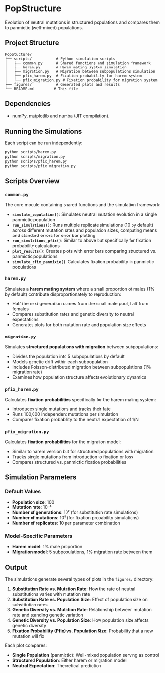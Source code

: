 # PopStructure

Evolution of neutral mutations in structured populations and compares them to panmictic (well-mixed) populations.

## Project Structure

```
PopStucture/
├── scripts/           # Python simulation scripts
│   ├── common.py      # Shared functions and simulation framework
│   ├── harem.py       # Harem mating system simulation
│   ├── migration.py   # Migration between subpopulations simulation
│   ├── pfix_harem.py  # Fixation probability for harem system
│   └── pfix_migration.py # Fixation probability for migration system
├── figures/           # Generated plots and results
└── README.md         # This file
```

## Dependencies

- numPy, matplotlib and numba (JIT compilation).

## Running the Simulations

Each script can be run independently:

```bash
python scripts/harem.py
python scripts/migration.py
python scripts/pfix_harem.py
python scripts/pfix_migration.py
```

## Scripts Overview

### `common.py`
The core module containing shared functions and the simulation framework:

- **`simulate_population()`**: Simulates neutral mutation evolution in a single panmictic population
- **`run_simulations()`**: Runs multiple replicate simulations (10 by default) across different mutation rates and population sizes, computing means and standard errors for error bar plotting
- **`run_simulations_pfix()`**: Similar to above but specifically for fixation probability calculations
- **`plot_results()`**: Creates plots with error bars comparing structured vs. panmictic populations
- **`simulate_pfix_panmixie()`**: Calculates fixation probability in panmictic populations

### `harem.py`
Simulates a **harem mating system** where a small proportion of males (1% by default) contribute disproportionately to reproduction:

- Half the next generation comes from the small male pool, half from females
- Compares substitution rates and genetic diversity to neutral expectations
- Generates plots for both mutation rate and population size effects

### `migration.py`
Simulates **structured populations with migration** between subpopulations:

- Divides the population into 5 subpopulations by default
- Models genetic drift within each subpopulation
- Includes Poisson-distributed migration between subpopulations (1% migration rate)
- Examines how population structure affects evolutionary dynamics

### `pfix_harem.py`
Calculates **fixation probabilities** specifically for the harem mating system:

- Introduces single mutations and tracks their fate
- Runs 100,000 independent mutations per simulation
- Compares fixation probability to the neutral expectation of 1/N

### `pfix_migration.py`
Calculates **fixation probabilities** for the migration model:

- Similar to harem version but for structured populations with migration
- Tracks single mutations from introduction to fixation or loss
- Compares structured vs. panmictic fixation probabilities

## Simulation Parameters

### Default Values
- **Population size**: 100 
- **Mutation rate**: 10⁻⁴ 
- **Number of generations**: 10⁷ (for substitution rate simulations)
- **Number of mutations**: 10⁵ (for fixation probability simulations)
- **Number of replicates**: 10 per parameter combination

### Model-Specific Parameters
- **Harem model**: 1% male proportion
- **Migration model**: 5 subpopulations, 1% migration rate between them

## Output

The simulations generate several types of plots in the `figures/` directory:

1. **Substitution Rate vs. Mutation Rate**: How the rate of neutral substitutions varies with mutation rate
2. **Substitution Rate vs. Population Size**: Effect of population size on substitution rates
3. **Genetic Diversity vs. Mutation Rate**: Relationship between mutation rate and standing genetic variation
4. **Genetic Diversity vs. Population Size**: How population size affects genetic diversity
5. **Fixation Probability (Pfix) vs. Population Size**: Probability that a new mutation will fix

Each plot compares:
- **Single Population** (panmictic): Well-mixed population serving as control
- **Structured Population**: Either harem or migration model
- **Neutral Expectation**: Theoretical prediction

